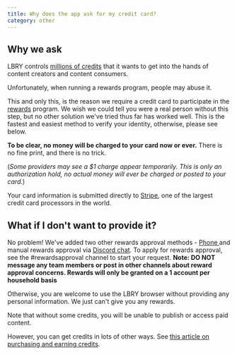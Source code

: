 ```yaml
---
title: Why does the app ask for my credit card?
category: other
---
```


## Why we ask

LBRY controls [millions of credits](/faq/credit-policy) that it wants to get into the hands of content creators and content consumers.

Unfortunately, when running a rewards program, people may abuse it.

This and only this, is the reason we require a credit card to participate in the [rewards](/faq/rewards) program. We wish we could tell you were a real person without this step, but no other solution we've tried thus far has worked well. This is the fastest and easiest method to verify your identity, otherwise, please see below.

**To be clear, no money will be charged to your card now or ever.** There is no fine print, and there is no trick.

(*Some providers may see a $1 charge appear temporarily. This is only an authorization hold, no actual money will ever be charged or posted to your card.*)

Your card information is submitted directly to [Stripe](https://stripe.com), one of the largest credit card processors in the world.

## What if I don't want to provide it?

No problem! We've added two other rewards approval methods - [Phone ](/faq/phone) and manual rewards approval via [Discord chat](https://chat.lbry.com). To apply for rewards approval, see the #rewardsapproval channel to start your request. **Note: DO NOT message any team members or post in other channels about reward approval concerns. Rewards will only be granted on a 1 account per household basis**

Otherwise, you are welcome to use the LBRY browser without providing any personal information. We just can't give you any rewards.

Note that without some credits, you will be unable to publish or access paid content.

However, you can get credits in lots of other ways. See [this article on purchasing and earning credits](/faq/earn-credits).
